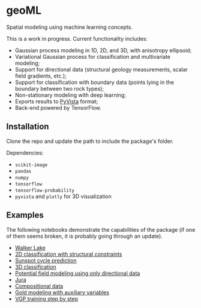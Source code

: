 # geoML
Spatial modeling using machine learning concepts.

This is a work in progress. Current functionality includes:

* Gaussian process modeling in 1D, 2D, and 3D, with 
anisotropy ellipsoid;
* Variational Gaussian process for classification and multivariate
modeling;
* Support for directional data (structural geology
measurements, scalar field gradients, etc.);
* Support for classification with boundary data (points
lying in the boundary between two rock types);
* Non-stationary modeling with deep learning;
* Exports results to [PyVista](https://github.com/pyvista/pyvista) format;
* Back-end powered by TensorFlow.

## Installation
Clone the repo and update the path to include the package's folder.

Dependencies:
* `scikit-image`
* `pandas`
* `numpy`
* `tensorflow`
* `tensorflow-probability`
* `pyvista` and `plotly` for 3D visualization

## Examples
The following notebooks demonstrate the capabilities of the package (if one
 of them seems broken, it is probably going through an update).

* [Walker Lake](https://colab.research.google.com/drive/1zH-dAytMwR_OocDgJWE3Sy8pbcq0PdAJ)
* [2D classification with structural constraints](https://colab.research.google.com/drive/1eiIa8kavRIp5SK5R89ozkIj5lmeRrx9x)
* [Sunspot cycle prediction](https://colab.research.google.com/drive/1tbc7I8K0NmpCM4mOZZ1kghlXWnLamE5l)
* [3D classification](https://colab.research.google.com/drive/1oC8b-eCgrfLxMcVsxVv6EvQyeKelUUjE)
* [Potential field modeling using only directional data](https://colab.research.google.com/drive/141zuv7VH431fVt0dwHQiKCSJmYd6E9u8)
* [Jura](https://colab.research.google.com/drive/1v7Us_ljM5zwkLy6IIKfOjREazZSLepjU?usp=sharing)
* [Compositional data](https://colab.research.google.com/drive/14bvDkre3UNxXywUWq2QEs6Q4w-gd30Mb?usp=sharing)
* [Gold modeling with auxiliary variables](https://colab.research.google.com/drive/16OFpI1a-V-Wfsgkw_jhlh2NXGFwuHZ0C?usp=sharing)
* [VGP training step by step](https://colab.research.google.com/drive/1rF7bWdrTK54qLiXWcv46J9aMloDTe6r_?usp=sharing)


